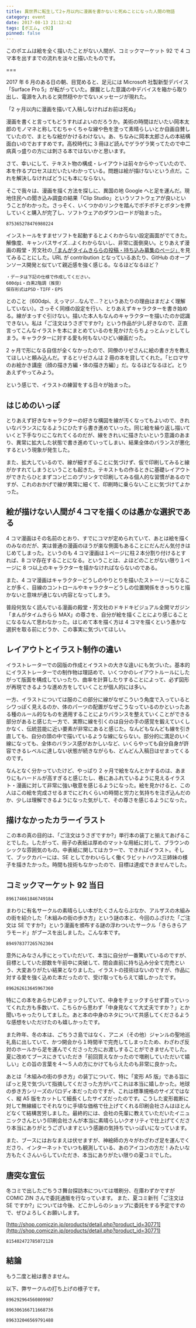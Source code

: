 ```yaml
---
title: 異世界に転生して2ヶ月以内に漫画を書かないと死ぬことになった人間の物語
category: event
date: 2017-08-13 21:12:42
tags: [ポエム, c92]
pinned: false
---
```


このポエムは絵を全く描いたことがない人間が、コミックマーケット 92 で 4 コマ本を出すまでの流れを淡々と描いたものです。

===

2017 年 6 月のある日の朝、目覚めると、足元には Microsoft 社製新型デバイス「Surface Pro 5」が転がっていた。朦朧とした意識の中デバイスを箱から取り出し、電源を入れると突然穏やかでないメッセージが現れた。

「2 ヶ月以内に漫画を描いて入稿しなければお前は死ぬ」

漫画を書くと言ってもどうすればよいのだろうか。美術の時間はだいたい岡本太郎のモノマネと称してむちゃくちゃな線や色を塗って素晴らしいとか自画自賛していたので、まともな絵がかけるわけない。あ、ちなみに岡本太郎さんの本結構面白いのでおすすめです。高校時代に 3 冊ほど読んでゲラゲラ笑ってたので中二病真っ盛りの方には刺さる本ではないかと思います。

さて、幸いにして、テキスト物の構成・レイアウトは前々からやっていたので、本を作るプロセスはだいたいわかっている。問題は絵が描けないという点だ。これを解決しなければどうにも本にならない。

そこで我々は、漫画を描く方法を探しに、異国の地 Google へと足を運んだ。現地住民への聞き込み調査の結果「Clip Studio」というソフトウェアが良いということがわかった。さっそく、いくつかのリンクを踏んでポチポチとボタンを押していくと購入が完了し、ソフトウェアのダウンロードが始まった。

```twitter
875365278476980224
```

インストールをすませソフトを起動するとよくわからない設定画面がでてきた。解像度、キャンバスサイズ...よくわからないし、非常に面倒臭い。とりあえず漫画の殿堂・芳文社の[「まんがタイムきららの投稿・持ち込み募集のページ」](http://www.dokidokivisual.com/contribution/)を見てみることにした。URL が contribution となっているあたり、GitHub のオープンソース開発と似ていて親近感を強く感じる。なるほどなるほど？

```
・データは下記の仕様で作成してください。
600dpi・白黒2階調（推奨）
保存形式はPSD・TIFF・EPS
```

とのこと（600dpi、えっマジ...なんで...？というあたりの理由はまだよく理解していない）。さっそく同様の設定を行い、とりあえずキャラクターを書き始める。線がまっすぐ引けない。描いた本人もなんのキャラクターを描いたのか認識できない。私は「ご注文はうさぎですか?」という作品が少し好きなので、正直言ってこんなイラストを本にまとめているのを見かけたらちょっとムッとしてしまう。キャラクターに対する愛も何もないひどい線画だった。

2 ヶ月で形になる自信が全くなかったので、同僚のリゼさんに絵の書き方を教えてほしいと頼み込んだ。するとリゼさんは 2 冊の本を貸してくれた。「ヒロマサのお絵かき講座（顔の描き方編・体の描き方編）」だ。なるほどなるほど。とりあえずやってみよう。

という感じで、イラストの練習をする日々が始まった。

## はじめのいっぽ

とりあえず好きなキャラクターの好きな構図を線が汚くなってもよいので、きれいなバランスになるようにひたすら書き進めていった。同じ絵を繰り返し描いていくと下手なりにこなれてくるのだが、線をきれいに描きたいという意識のあまり、異常に拡大した状態で書き進めていってしまい、結果全体のバランスが悪化するという現象が発生した。

また、拡大しているので、線が細すぎることに気づけず、仮で印刷してみると線がかすれてしまうということも起きた。テキストもの作るときに基礎レイアウトができたらひとまずコンビニのプリンタで印刷してみる個人的な習慣があるのですが、これのおかげで線が異常に細くて、印刷時に乗らないことに気づけてよかった。

## 絵が描けない人間が４コマを描くのは愚かな選択である

4 コマ漫画はその名前のとおり、すでにコマが定められていて、あとは絵を描くのみなのだが、実は普通の漫画のほうが楽な側面もあることにだんだん気付きはじめてしまった。というのも 4 コマ漫画は１ページに柱２本分割り付けるとすれば、8 コマ存在することになる。ということは、よほどのことがない限り１ページに 8 つ以上のキャラクターを描かなければならないのである。

また、4 コマ漫画はキャラクターどうしのやりとりを描いたストーリーになることが多く、目線のコントロールやキャラクターどうしの位置関係をきっちりと描かないと意味が通じない内容となってしまう。

普段何気なく読んでいる漫画の殿堂・芳文社のドキドキビジュアル全開マガジン「まんがタイムきらら MAX」の尊さを、自分が絵を描くことにより感じることになるなんて思わなかった。はじめて本を描く方は 4 コマを描くという愚かな選択を取る前にどうか、この事実に気づいてほしい。

## レイアウトとイラスト制作の違い

イラストレーターでの図版の作成とイラストの大きな違いにも気づいた。基本的にイラストレーターでの制作物は理詰めで、いくつかのレイアウトルールにしたがって版面を構成していったり、曲率を計算したりすることによって、必ず図形が再現できるような進め方をしていくことが個人的には多い。

一方、イラストについては服のこの部分に線がなぜこういう角度で入っているとシワっぽく見えるのか、体のパーツの配置がなぜこうなっているのかといったある種のルール的なものを適用することによりバランスを整えていくことができる部分があると感じた一方で、実際に線を引くのは自分の手の感覚を鍛えていくしかなく、伝統芸能に近い要素が非常にあると感じた。なんどもなんども線を引き直しても、自分の頭の中で描いているような線にならない。部分的に満足のいく線になっても、全体のバランス感がおかしいなど、いくらやっても自分自身が許容できるレベルに達しない状態が続きながらも、どんどん入稿日はせまってくるのです。

なんとなく分かっていたけど、やっぱり 2 ヶ月で絵をなんとかするのは、あまりにもハードルが高すぎると感じたし、巷にあふれているように見えるイラスト・漫画に対して非常に強い敬意を感じるようになった。絵を見かけると、この人はこの絵を完成させるまでにどれくらいの時間と労力と気持ちを注ぎ込んだのか、少しは理解できるようになった気がして、その尊さを感じるようになった。

## 描けなかったカラーイラスト

この本の真の目的は、「ご注文はうさぎですか?」単行本の装丁と揃えてあげることでした。したがって、冊子の表紙は厚めのマットな用紙に対して、ブラウンのシックな雰囲気のもの。中表紙に関してはカラーで、できればイラスト。そして、ブックカバーには、SE としてかわいらしく働くラビットハウス三姉妹の様子を描きたかった。時間も技術もなかったので、目標は達成できませんでした。

## コミックマーケット 92 当日

```twitter
896174661846749184
```

まわりに有名サークルの素晴らしい本がたくさんならぶなか、アルザスの木組みの街を紹介した「木組みの街の歩き方」という謎の本と、今回のふざけた「ご注文は SE ですか?」という漫画を頒布する謎の浮わついたサークル「きらきらアラモード」がブースを出しました。こんな本です。

```twitter
894978377265762304
```

意外にみなさん手にとっていただいて、本当に自分が一番驚いているのですが、目標としていた部数を午前中に突破して、閉会直前に持ち込み分全て完売という、大変ありがたい結果となりました。イラストの技術はないのですが、作品に対する愛を強く込めた本だったので、受け取ってもらえて嬉しかったです。

```twitter
896262613645967360
```

特にこの本をあらかじめチェックしていて、中身をチェックすらせず買っていってくれた方も多数いて、こちらから思わず「中身見なくて大丈夫ですか？」とか聞いちゃったりしてました。あと本の中身のネタについて共感してくださるような感想をいただけたのも嬉しかったです。

また昨年、冬の本は、ごちうさ島ではなく、アニメ（その他）ジャンルの聖地巡礼島に出していて、かつ開会から１時間半で完売してしまったため、わざわざ反対のホールから足を運んでくださった方にお渡しすることができませんでした。夏に改めてブースにきていただき「前回買えなかったので増刷していただいて嬉しい」との旨の言葉を４〜５人の方にかけてもらえたのも非常に良かった。

あとは「木組みの街の歩き方」の装丁について、特に「変形 A5 版」である旨にぱっと見で気づいて指摘してくださった方がいてこれは本当に嬉しかった。地球の歩き方シリーズのパロディ本だったのですが、これは標準規格のサイズではなく、縦 A5 版をカットして細長くしたサイズだったのです。こうした変形裁断に対して無線綴じでそれなりに手頃な価格で仕上げてくれる印刷会社さんはほとんどなくて結構苦労しました。最終的には、会社の先輩に教えていただいたイニュニックさんという印刷会社さんが本当に素晴らしいクオリティで仕上げてくださり本当にありがとうございますという感謝の気持ちでいっぱいになっています。

また、ブースにはおなまえは伏せますが、神絵師の方々がわざわざ足を運んでくださり、インターネットでいつも観測している、あのアイコンの方だ！みたいな方もたくさんいらしていただき、本当にありがたい限りの夏コミでした。

## 唐突な宣伝

冬コミで出したごちうさ舞台探訪本については増刷分、在庫わずかですが COMIC ZIN さんで委託通販を行なっています。
また、夏コミ新刊「ご注文は SE ですか?」については今後、どこかしらのショップに委託をする予定ですので、ぜひよろしくお願いします。

[http://shop.comiczin.jp/products/detail.php?product_id=30771](http://shop.comiczin.jp/products/detail.php?product_id=30771)

```twitter
815402472785072128
```

## 結論

もう二度と絵は書きません。

以下、弊サークルの打ち上げの様子です。

```twitter
896292964560809987
```

```twitter
896306166711668736
```

```twitter
896332046569791488
```
